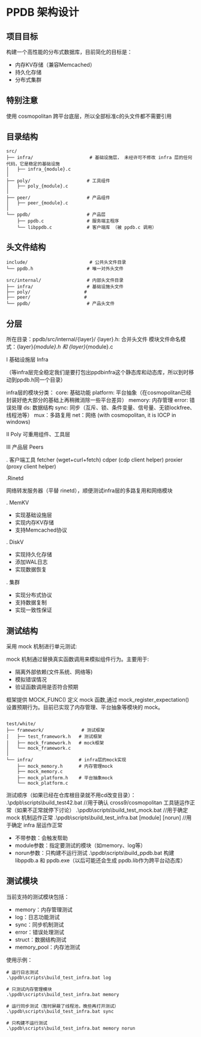 ﻿# PPDB 架构设计

## 项目目标

构建一个高性能的分布式数据库，目前简化的目标是：
- 内存KV存储（兼容Memcached）
- 持久化存储
- 分布式集群

## 特别注意

使用 cosmopolitan 跨平台底层，所以全部标准c的头文件都不需要引用

## 目录结构

```
src/
├── infra/                     # 基础设施层， 未经许可不修改 infra 层的任何代码，它是稳定的基础设施
│   ├── infra_{module}.c          
│
├── poly/                     # 工具组件
│   ├── poly_{module}.c
│
├── peer/                     # 产品组件
│   ├── peer_{module}.c
│
└── ppdb/                     # 产品层
    ├── ppdb.c                # 服务端主程序
    └── libppdb.c             # 客户端库 （被 ppdb.c 调用）
```

## 头文件结构

```
include/                       # 公共头文件目录
└── ppdb.h                    # 唯一对外头文件

src/internal/                 # 内部头文件目录
├── infra/                    # 基础设施头文件
├── poly/                    # 
├── peer/                    # 
└── ppdb/                     # 产品头文件
```

## 分层

所在目录：ppdb/src/internal/{layer}/
{layer}.h: 合并头文件
模块文件命名模式：{layer}_{module}.h 和 {layer}_{module}.c

I 基础设施层 Infra

（等infra层完全稳定我们是要打包出ppdbinfra这个静态库和动态库，所以到时移动到ppdb.h同一个目录）

infra层的模块分类：
core: 基础功能
platform: 平台抽象（在cosmopolitan已经封装好绝大部分的基础上再稍微消除一些平台差异）
memory: 内存管理
error: 错误处理
ds: 数据结构
sync: 同步（互斥、锁、条件变量、信号量、无锁lockfree、线程池等）
mux：多路复用
net：网络 (with cosmopolitan, it is IOCP in windows)

II Poly 可重用组件、工具层

III 产品层 Peers

. 客户端工具
fetcher (wget+curl+fetch)
cdper (cdp client helper)
proxier (proxy client helper)

.Rinetd

网络转发服务器（平替 rinetd），顺便测试infra层的多路复用和网络模块

. MemKV
   - 实现基础设施层
   - 实现内存KV存储
   - 支持Memcached协议

. DiskV
   - 实现持久化存储
   - 添加WAL日志
   - 实现数据恢复

. 集群
   - 实现分布式协议
   - 支持数据复制
   - 实现一致性保证

## 测试结构

采用 mock 机制进行单元测试:

mock 机制通过替换真实函数调用来模拟组件行为。主要用于:
- 隔离外部依赖(文件系统、网络等)
- 模拟错误情况
- 验证函数调用是否符合预期

框架提供 MOCK_FUNC() 定义 mock 函数,通过 mock_register_expectation() 设置预期行为。目前已实现了内存管理、平台抽象等模块的 mock。

```

test/white/
├── framework/              # 测试框架
│   ├── test_framework.h   # 测试框架
│   ├── mock_framework.h   # mock框架
│   └── mock_framework.c
│
└── infra/                 # infra层的mock实现
    ├── mock_memory.h      # 内存管理mock
    ├── mock_memory.c
    ├── mock_platform.h    # 平台抽象mock
    └── mock_platform.c

```

测试顺序（如果已经在仓库根目录就不用cd改变目录）：
.\pdpb\scripts\build_test42.bat  //用于确认 cross9/cosmopolitan 工具链运作正常（如果不正常就停下讨论）
.\ppdb\scripts\build_test_mock.bat  //用于确定 mock 机制运作正常
.\ppdb\scripts\build_test_infra.bat [module] [norun]  //用于确定 infra 层运作正常
  - 不带参数：会触发帮助
  - module参数：指定要测试的模块（如memory、log等）
  - norun参数：只构建不运行测试
.\ppdb\scripts\build_ppdb.bat 构建 libppdb.a 和 ppdb.exe（以后可能还会生成 ppdb.lib作为跨平台动态库）

## 测试模块
当前支持的测试模块包括：
- memory：内存管理测试
- log：日志功能测试
- sync：同步机制测试
- error：错误处理测试
- struct：数据结构测试
- memory_pool：内存池测试

使用示例：
```batch
# 运行日志测试
.\ppdb\scripts\build_test_infra.bat log

# 只测试内存管理模块
.\ppdb\scripts\build_test_infra.bat memory

# 运行同步测试（暂时屏蔽了线程池，晚些再打开测试）
.\ppdb\scripts\build_test_infra.bat sync

# 只构建不运行测试
.\ppdb\scripts\build_test_infra.bat memory norun
```
